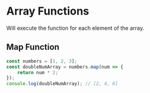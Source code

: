 # Array Functions

Will execute the function for each element of the array.

## Map Function

```js
const numbers = [1, 2, 3];
const doubleNumArray = numbers.map(num => {
    return num * 2;
});
console.log(doubleNumArray); // [2, 4, 6]
```
